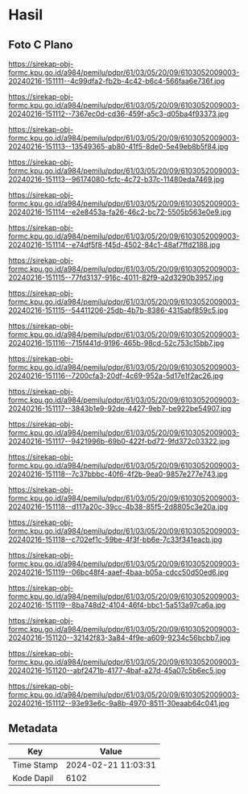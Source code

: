 # Hasil

## Foto C Plano

https://sirekap-obj-formc.kpu.go.id/a984/pemilu/pdpr/61/03/05/20/09/6103052009003-20240216-151111--4c99dfa2-fb2b-4c42-b6c4-566faa6e736f.jpg

https://sirekap-obj-formc.kpu.go.id/a984/pemilu/pdpr/61/03/05/20/09/6103052009003-20240216-151112--7367ec0d-cd36-459f-a5c3-d05ba4f93373.jpg

https://sirekap-obj-formc.kpu.go.id/a984/pemilu/pdpr/61/03/05/20/09/6103052009003-20240216-151113--13549365-ab80-41f5-8de0-5e49eb8b5f84.jpg

https://sirekap-obj-formc.kpu.go.id/a984/pemilu/pdpr/61/03/05/20/09/6103052009003-20240216-151113--96174080-fcfc-4c72-b37c-11480eda7469.jpg

https://sirekap-obj-formc.kpu.go.id/a984/pemilu/pdpr/61/03/05/20/09/6103052009003-20240216-151114--e2e8453a-fa26-46c2-bc72-5505b563e0e9.jpg

https://sirekap-obj-formc.kpu.go.id/a984/pemilu/pdpr/61/03/05/20/09/6103052009003-20240216-151114--e74df5f8-f45d-4502-84c1-48af7ffd2188.jpg

https://sirekap-obj-formc.kpu.go.id/a984/pemilu/pdpr/61/03/05/20/09/6103052009003-20240216-151115--77fd3137-916c-4011-82f9-a2d3290b3957.jpg

https://sirekap-obj-formc.kpu.go.id/a984/pemilu/pdpr/61/03/05/20/09/6103052009003-20240216-151115--54411206-25db-4b7b-8386-4315abf859c5.jpg

https://sirekap-obj-formc.kpu.go.id/a984/pemilu/pdpr/61/03/05/20/09/6103052009003-20240216-151116--715f441d-9196-465b-98cd-52c753c15bb7.jpg

https://sirekap-obj-formc.kpu.go.id/a984/pemilu/pdpr/61/03/05/20/09/6103052009003-20240216-151116--7200cfa3-20df-4c69-952a-5d17e1f2ac26.jpg

https://sirekap-obj-formc.kpu.go.id/a984/pemilu/pdpr/61/03/05/20/09/6103052009003-20240216-151117--3843b1e9-92de-4427-9eb7-be922be54907.jpg

https://sirekap-obj-formc.kpu.go.id/a984/pemilu/pdpr/61/03/05/20/09/6103052009003-20240216-151117--9421996b-69b0-422f-bd72-9fd372c03322.jpg

https://sirekap-obj-formc.kpu.go.id/a984/pemilu/pdpr/61/03/05/20/09/6103052009003-20240216-151118--7c37bbbc-40f6-4f2b-9ea0-9857e277e743.jpg

https://sirekap-obj-formc.kpu.go.id/a984/pemilu/pdpr/61/03/05/20/09/6103052009003-20240216-151118--d117a20c-39cc-4b38-85f5-2d8805c3e20a.jpg

https://sirekap-obj-formc.kpu.go.id/a984/pemilu/pdpr/61/03/05/20/09/6103052009003-20240216-151118--c702ef1c-59be-4f3f-bb6e-7c33f341eacb.jpg

https://sirekap-obj-formc.kpu.go.id/a984/pemilu/pdpr/61/03/05/20/09/6103052009003-20240216-151119--06bc48f4-aaef-4baa-b05a-cdcc50d50ed6.jpg

https://sirekap-obj-formc.kpu.go.id/a984/pemilu/pdpr/61/03/05/20/09/6103052009003-20240216-151119--8ba748d2-4104-46f4-bbc1-5a513a97ca6a.jpg

https://sirekap-obj-formc.kpu.go.id/a984/pemilu/pdpr/61/03/05/20/09/6103052009003-20240216-151120--32142f83-3a84-4f9e-a609-9234c56bcbb7.jpg

https://sirekap-obj-formc.kpu.go.id/a984/pemilu/pdpr/61/03/05/20/09/6103052009003-20240216-151120--abf2471b-4177-4baf-a27d-45a07c5b6ec5.jpg

https://sirekap-obj-formc.kpu.go.id/a984/pemilu/pdpr/61/03/05/20/09/6103052009003-20240216-151112--93e93e6c-9a8b-4970-8511-30eaab64c041.jpg


## Metadata

| Key        | Value               |
| ---------- | ------------------- |
| Time Stamp | 2024-02-21 11:03:31 |
| Kode Dapil | 6102                |



